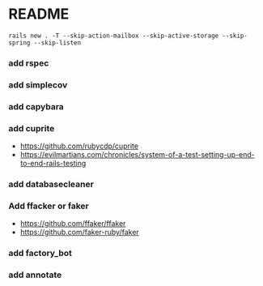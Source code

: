 # README

```
rails new . -T --skip-action-mailbox --skip-active-storage --skip-spring --skip-listen
```


### add rspec
### add simplecov
### add capybara
### add cuprite
  * https://github.com/rubycdp/cuprite
  * https://evilmartians.com/chronicles/system-of-a-test-setting-up-end-to-end-rails-testing
### add databasecleaner
### Add ffacker or faker
  * https://github.com/ffaker/ffaker
  * https://github.com/faker-ruby/faker
### add factory_bot

### add annotate
